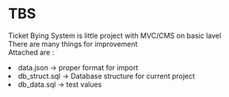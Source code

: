 # TBS
Ticket Bying System is little project with MVC/CMS on basic lavel<br />
There are many things for improvement<br />
Attached are :
<li>data.json -> proper format for import
<li>db_struct.sql -> Database structure for current project
<li>db_data.sql -> test values
